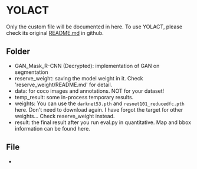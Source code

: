 # YOLACT 
Only the custom file will be documented in here. To use YOLACT, please check its original [README.md](https://github.com/dbolya/yolact/blob/master/README.md) in github.

## Folder
* GAN_Mask_R-CNN (Decrypted): implementation of GAN on segmentation
* reserve_weight: saving the model weight in it. Check 'reserve_weight/README.md' for detail.
* data: for coco images and annotations. NOT for your dataset!
* temp_result: some in-process temporary results.
* weights: You can use the `darknet53.pth` and `resnet101_reducedfc.pth` here. Don't need to download again. I have forgot the target for other weights... Check reserve_weight instead.
* result: the final result after you run eval.py in quantitative. Map and bbox information can be found here.

## File
* 